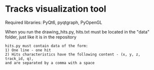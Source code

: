 # Tracks visualization tool

Required libraries: PyQt6, pyqtgraph, PyOpenGL

When you run the drawing_hits.py, hits.txt must be located in the "data" folder,
just like it is in the repository

    hits.py must contain data of the form:
    1) One line - one hit
    2) Hits characteristics have the following content - (x, y, z, track_id, q),
    and are separated by a comma with a space
